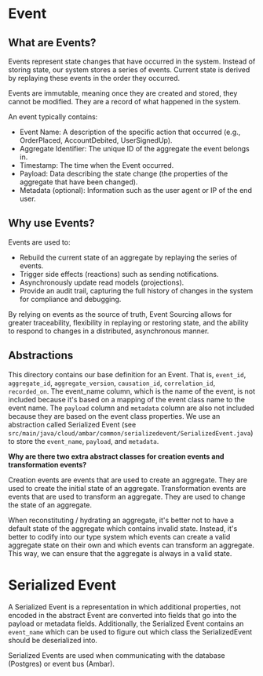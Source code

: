 # Event

## What are Events?

Events represent state changes that have occurred in the system. Instead of storing state, our system stores a series of events. Current state is derived by replaying these events in the order they occurred.

Events are immutable, meaning once they are created and stored, they cannot be modified. They are a record of what happened in the system.

An event typically contains:

* Event Name: A description of the specific action that occurred (e.g., OrderPlaced, AccountDebited, UserSignedUp).
* Aggregate Identifier: The unique ID of the aggregate the event belongs in.
* Timestamp: The time when the Event occurred.
* Payload: Data describing the state change (the properties of the aggregate that have been changed).
* Metadata (optional): Information such as the user agent or IP of the end user.

## Why use Events?

Events are used to:

* Rebuild the current state of an aggregate by replaying the series of events.
* Trigger side effects (reactions) such as sending notifications.
* Asynchronously update read models (projections).
* Provide an audit trail, capturing the full history of changes in the system for compliance and debugging.

By relying on events as the source of truth, Event Sourcing allows for greater traceability, flexibility in replaying or restoring state, and the ability to respond to changes in a distributed, asynchronous manner.

## Abstractions 

This directory contains our base definition for an Event. That is, `event_id`, `aggregate_id`, `aggregate_version`, `causation_id`, `correlation_id`, `recorded_on`. The event_name column, which is the name of the event, is not included because it's based on a mapping of the event class name to the event name. The `payload` column and `metadata` column are also not included because they are based on the event class properties. We use an abstraction called Serialized Event (see `src/main/java/cloud/ambar/common/serializedevent/SerializedEvent.java`) to store the `event_name`, `payload`, and `metadata`. 

**Why are there two extra abstract classes for creation events and transformation events?**

Creation events are events that are used to create an aggregate. They are used to create the initial state of an aggregate. Transformation events are events that are used to transform an aggregate. They are used to change the state of an aggregate.

When reconstituting / hydrating an aggregate, it's better not to have a default state of the aggregate which contains invalid state. Instead, it's better to codify into our type system which events can create a valid aggregate state on their own and which events can transform an aggregate. This way, we can ensure that the aggregate is always in a valid state.

# Serialized Event

A Serialized Event is a representation in which additional properties, not encoded in the abstract Event are converted into fields that go into the payload or metadata fields. Additionally, the Serialized Event contains an `event_name` which can be used to figure out which class the SerializedEvent should be deserialized into.

Serialized Events are used when communicating with the database (Postgres) or event bus (Ambar).
